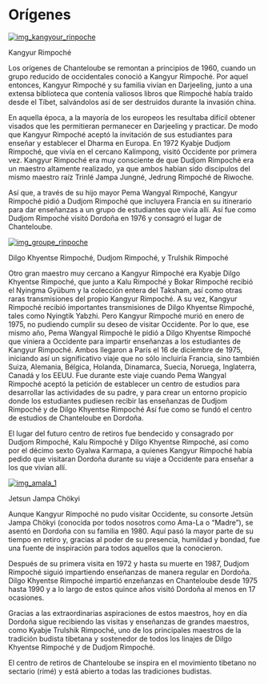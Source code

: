 #  Orígenes 

[ ![img_kangyour_rinpoche](/images/img_kangyour_rinpoche-150x150.jpg) ](img_kangyour_rinpoche.jpg)

Kangyur Rimpoché 

Los orígenes de Chanteloube se remontan a principios de 1960, cuando un grupo reducido de occidentales conoció a Kangyur Rimpoché. Por aquel entonces, Kangyur Rimpoché y su familia vivían en Darjeeling, junto a una extensa biblioteca que contenía valiosos libros que Rimpoché había traído desde el Tíbet, salvándolos así de ser destruidos durante la invasión china. 

En aquella época, a la mayoría de los europeos les resultaba difícil obtener visados que les permitieran permanecer en Darjeeling y practicar. De modo que Kangyur Rimpoché aceptó la invitación de sus estudiantes para enseñar y establecer el Dharma en Europa. En 1972 Kyabje Dudjom Rimpoché, que vivía en el cercano Kalimpong, visitó Occidente por primera vez. Kangyur Rimpoché era muy consciente de que Dudjom Rimpoché era un maestro altamente realizado, ya que ambos habían sido discípulos del mismo maestro raíz Trinlé Jampa Jungné, Jedrung Rimpoché de Riwoche. 

Así que, a través de su hijo mayor Pema Wangyal Rimpoché, Kangyur Rimpoché pidió a Dudjom Rimpoché que incluyera Francia en su itinerario para dar enseñanzas a un grupo de estudiantes que vivía allí. Así fue como Dudjom Rimpoché visitó Dordoña en 1976 y consagró el lugar de Chanteloube. 

[ ![img_groupe_rinpoche](/images/img_groupe_rinpoche-150x150.jpg) ](img_groupe_rinpoche.jpg)

Dilgo Khyentse Rimpoché, Dudjom Rimpoché, y Trulshik Rimpoché 

Otro gran maestro muy cercano a Kangyur Rimpoché era Kyabje Dilgo Khyentse Rimpoché, que junto a Kalu Rimpoché y Bokar Rimpoché recibió el Nyingma Gyübum y la colección entera del Taksham, así como otras raras transmisiones del propio Kangyur Rimpoché. A su vez, Kangyur Rimpoché recibió importantes transmisiones de Dilgo Khyentse Rimpoché, tales como Nyingtik Yabzhi. Pero Kangyur Rimpoché murió en enero de 1975, no pudiendo cumplir su deseo de visitar Occidente. Por lo que, ese mismo año, Pema Wangyal Rimpoché le pidió a Dilgo Khyentse Rimpoché que viniera a Occidente para impartir enseñanzas a los estudiantes de Kangyur Rimpoché. Ambos llegaron a París el 16 de diciembre de 1975, iniciando así un significativo viaje que no sólo incluiría Francia, sino también Suiza, Alemania, Bélgica, Holanda, Dinamarca, Suecia, Noruega, Inglaterra, Canadá y los EEUU. Fue durante este viaje cuando Pema Wangyal Rimpoché aceptó la petición de establecer un centro de estudios para desarrollar las actividades de su padre, y para crear un entorno propicio donde los estudiantes pudiesen recibir las enseñanzas de Dudjom Rimpoché y de Dilgo Khyentse Rimpoché Así fue como se fundó el centro de estudios de Chanteloube en Dordoña. 

El lugar del futuro centro de retiros fue bendecido y consagrado por Dudjom Rimpoché, Kalu Rimpoché y Dilgo Khyentse Rimpoché, así como por el décimo sexto Gyalwa Karmapa, a quienes Kangyur Rimpoché había pedido que visitaran Dordoña durante su viaje a Occidente para enseñar a los que vivían allí. 

[ ![img_amala_1](/images/img_amala_1-150x150.jpg) ](img_amala_1.jpg)

Jetsun Jampa Chökyi 

Aunque Kangyur Rimpoché no pudo visitar Occidente, su consorte Jetsün Jampa Chökyi (conocida por todos nosotros como Ama-La o “Madre”), se asentó en Dordoña con su familia en 1980. Aquí pasó la mayor parte de su tiempo en retiro y, gracias al poder de su presencia, humildad y bondad, fue una fuente de inspiración para todos aquellos que la conocieron. 

Después de su primera visita en 1972 y hasta su muerte en 1987, Dudjom Rimpoché siguió impartiendo enseñanzas de manera regular en Dordoña. Dilgo Khyentse Rimpoché impartió enzeñanzas en Chanteloube desde 1975 hasta 1990 y a lo largo de estos quince años visitó Dordoña al menos en 17 ocasiones. 

Gracias a las extraordinarias aspiraciones de estos maestros, hoy en día Dordoña sigue recibiendo las visitas y enseñanzas de grandes maestros, como Kyabje Trulshik Rimpoché, uno de los principales maestros de la tradición budista tibetana y sostenedor de todos los linajes de Dilgo Khyentse Rimpoché y de Dudjom Rimpoché. 

El centro de retiros de Chanteloube se inspira en el movimiento tibetano no sectario (rimé) y está abierto a todas las tradiciones budistas. 
